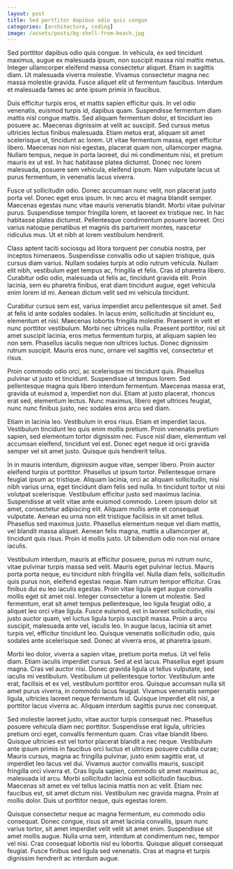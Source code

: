 ```yaml
---
layout: post
title: Sed porttitor dapibus odio quis congue
categories: [architecture, coding]
image: /assets/posts/bg-shell-from-beach.jpg
---
```


Sed porttitor dapibus odio quis congue. In vehicula, ex sed tincidunt maximus, augue ex malesuada ipsum, non suscipit massa nisl mattis metus. Integer ullamcorper eleifend massa consectetur aliquet. Etiam in sagittis diam. Ut malesuada viverra molestie. Vivamus consectetur magna nec massa molestie gravida. Fusce aliquet elit ut fermentum faucibus. Interdum et malesuada fames ac ante ipsum primis in faucibus.

Duis efficitur turpis eros, et mattis sapien efficitur quis. In vel odio venenatis, euismod turpis id, dapibus quam. Suspendisse fermentum diam mattis nisl congue mattis. Sed aliquam fermentum dolor, et tincidunt leo posuere ac. Maecenas dignissim at velit ac suscipit. Sed cursus metus ultricies lectus finibus malesuada. Etiam metus erat, aliquam sit amet scelerisque ut, tincidunt ac lorem. Ut vitae fermentum massa, eget efficitur libero. Maecenas non nisi egestas, placerat quam non, ullamcorper magna. Nullam tempus, neque in porta laoreet, dui mi condimentum nisi, et pretium mauris ex ut est. In hac habitasse platea dictumst. Donec nec lorem malesuada, posuere sem vehicula, eleifend ipsum. Nam vulputate lacus ut purus fermentum, in venenatis lacus viverra.

Fusce ut sollicitudin odio. Donec accumsan nunc velit, non placerat justo porta vel. Donec eget eros ipsum. In nec arcu et magna blandit semper. Maecenas egestas nunc vitae mauris venenatis blandit. Morbi vitae pulvinar purus. Suspendisse tempor fringilla lorem, et laoreet ex tristique nec. In hac habitasse platea dictumst. Pellentesque condimentum posuere laoreet. Orci varius natoque penatibus et magnis dis parturient montes, nascetur ridiculus mus. Ut et nibh at lorem vestibulum hendrerit.

Class aptent taciti sociosqu ad litora torquent per conubia nostra, per inceptos himenaeos. Suspendisse convallis odio ut sapien tristique, quis cursus diam varius. Nullam sodales turpis at odio rutrum vehicula. Nullam elit nibh, vestibulum eget tempus ac, fringilla et felis. Cras id pharetra libero. Curabitur odio odio, malesuada ut felis ac, tincidunt gravida elit. Proin lacinia, sem eu pharetra finibus, erat diam tincidunt augue, eget vehicula enim lorem id mi. Aenean dictum velit sed mi vehicula tincidunt.

Curabitur cursus sem est, varius imperdiet arcu pellentesque sit amet. Sed at felis id ante sodales sodales. In lacus enim, sollicitudin at tincidunt eu, elementum et nisl. Maecenas lobortis fringilla molestie. Praesent in velit et nunc porttitor vestibulum. Morbi nec ultrices nulla. Praesent porttitor, nisl sit amet suscipit lacinia, eros metus fermentum turpis, at aliquam sapien leo non sem. Phasellus iaculis neque non ultrices luctus. Donec dignissim rutrum suscipit. Mauris eros nunc, ornare vel sagittis vel, consectetur et risus.

Proin commodo odio orci, ac scelerisque mi tincidunt quis. Phasellus pulvinar ut justo et tincidunt. Suspendisse ut tempus lorem. Sed pellentesque magna quis libero interdum fermentum. Maecenas massa erat, gravida ut euismod a, imperdiet non dui. Etiam at justo placerat, rhoncus erat sed, elementum lectus. Nunc maximus, libero eget ultrices feugiat, nunc nunc finibus justo, nec sodales eros arcu sed diam.

Etiam in lacinia leo. Vestibulum in eros risus. Etiam et imperdiet lacus. Vestibulum tincidunt leo quis enim mollis pretium. Proin venenatis pretium sapien, sed elementum tortor dignissim nec. Fusce nisl diam, elementum vel accumsan eleifend, tincidunt vel est. Donec eget neque id orci gravida semper vel sit amet justo. Quisque quis hendrerit tellus.

In in mauris interdum, dignissim augue vitae, semper libero. Proin auctor eleifend turpis ut porttitor. Phasellus ut ipsum tortor. Pellentesque ornare feugiat ipsum ac tristique. Aliquam lacinia, orci ac aliquam sollicitudin, nisi nibh varius urna, eget tincidunt diam felis sed nulla. In tincidunt tortor ut nisi volutpat scelerisque. Vestibulum efficitur justo sed maximus lacinia. Suspendisse at velit vitae ante euismod commodo. Lorem ipsum dolor sit amet, consectetur adipiscing elit. Aliquam mollis ante et consequat vulputate. Aenean eu urna non elit tristique facilisis in sit amet tellus. Phasellus sed maximus justo. Phasellus elementum neque vel diam mattis, vel blandit massa aliquet. Aenean felis magna, mattis a ullamcorper at, tincidunt quis risus. Proin id mollis justo. Ut bibendum odio non nisl ornare iaculis.

Vestibulum interdum, mauris at efficitur posuere, purus mi rutrum nunc, vitae pulvinar turpis massa sed velit. Mauris eget pulvinar lectus. Mauris porta porta neque, eu tincidunt nibh fringilla vel. Nulla diam felis, sollicitudin quis purus non, eleifend egestas neque. Nam rutrum tempor efficitur. Cras finibus dui eu leo iaculis egestas. Proin vitae ligula eget augue convallis mollis eget sit amet nisl. Integer consectetur a lorem ut molestie. Sed fermentum, erat sit amet tempus pellentesque, leo ligula feugiat odio, a aliquet leo orci vitae ligula. Fusce euismod, est in laoreet sollicitudin, nisi justo auctor quam, vel luctus ligula turpis suscipit massa. Proin a arcu suscipit, malesuada ante vel, iaculis leo. In augue lacus, lacinia sit amet turpis vel, efficitur tincidunt leo. Quisque venenatis sollicitudin odio, quis sodales ante scelerisque sed. Donec at viverra eros, at pharetra ipsum.

Morbi leo dolor, viverra a sapien vitae, pretium porta metus. Ut vel felis diam. Etiam iaculis imperdiet cursus. Sed at est lacus. Phasellus eget ipsum magna. Cras vel auctor nisi. Donec gravida ligula ut tellus vulputate, sed iaculis mi vestibulum. Vestibulum ut pellentesque tortor. Vestibulum ante erat, facilisis et ex vel, vestibulum porttitor eros. Quisque accumsan nulla sit amet purus viverra, in commodo lacus feugiat. Vivamus venenatis semper ligula, ultricies laoreet neque fermentum id. Quisque imperdiet elit nisl, a porttitor lacus viverra ac. Aliquam interdum sagittis purus nec consequat.

Sed molestie laoreet justo, vitae auctor turpis consequat nec. Phasellus posuere vehicula diam nec porttitor. Suspendisse erat ligula, ultricies pretium orci eget, convallis fermentum quam. Cras vitae blandit libero. Quisque ultricies est vel tortor placerat blandit a nec neque. Vestibulum ante ipsum primis in faucibus orci luctus et ultrices posuere cubilia curae; Mauris cursus, magna ac fringilla pulvinar, justo enim sagittis erat, ut imperdiet leo lacus vel dui. Vivamus auctor convallis mauris, suscipit fringilla orci viverra et. Cras ligula sapien, commodo sit amet maximus ac, malesuada id arcu. Morbi sollicitudin lacinia est sollicitudin faucibus. Maecenas sit amet ex vel tellus lacinia mattis non ac velit. Etiam nec faucibus est, sit amet dictum nisi. Vestibulum nec gravida magna. Proin at mollis dolor. Duis ut porttitor neque, quis egestas lorem.

Quisque consectetur neque ac magna fermentum, eu commodo odio consequat. Donec congue, risus sit amet lacinia convallis, ipsum nunc varius tortor, sit amet imperdiet velit velit sit amet enim. Suspendisse sit amet mollis augue. Nulla urna sem, interdum at condimentum nec, tempor vel nisi. Cras consequat lobortis nisl eu lobortis. Quisque aliquet consequat feugiat. Fusce finibus sed ligula sed venenatis. Cras at magna et turpis dignissim hendrerit ac interdum augue.
